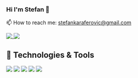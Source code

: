 ### Hi I'm Stefan 👋

📫 How to reach me: [stefankaraferovic@gmail.com](stefankaraferovic@gmail.com)

<a href='https://github.com/stefank-29'>
<img align="top" src="https://github-readme-stats.vercel.app/api/top-langs/?username=stefank-29&theme=tokyonight" />
 </a>
<a href='https://github.com/stefank-29'>
<img align="top" src="https://github-readme-stats.vercel.app/api/?username=stefank-29&theme=tokyonight" />
  </a>


## 🔧 Technologies & Tools
![](https://img.shields.io/badge/OS-Linux-informational?style=flat&logo=linux&logoColor=white&color=2bbc8a)
![](https://img.shields.io/badge/Editor-VSCode-informational?style=flat&logo=visual-studio-code&logoColor=white&color=2bbc8a)
![](https://img.shields.io/badge/Code-JavaScript-informational?style=flat&logo=javascript&logoColor=white&color=2bbc8a)
![](https://img.shields.io/badge/Code-CSS3-informational?style=flat&logo=css3&logoColor=white&color=2bbc8a)
![](https://img.shields.io/badge/Code-HTML5-informational?style=flat&logo=html5&logoColor=white&color=2bbc8a)





<!--
**stefank-29/stefank-29** is a ✨ _special_ ✨ repository because its `README.md` (this file) appears on your GitHub profile.

Here are some ideas to get you started:

- 🔭 I’m currently working on ...
- 🌱 I’m currently learning ...
- 👯 I’m looking to collaborate on ...
- 🤔 I’m looking for help with ...
- 💬 Ask me about ...
- 📫 How to reach me: ...
- 😄 Pronouns: ...
- ⚡ Fun fact: ...
-->
